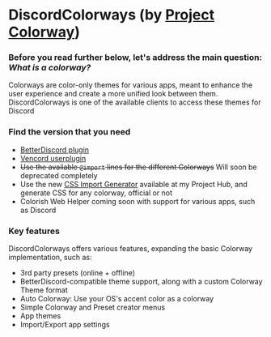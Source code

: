 # DiscordColorways (by [Project Colorway](https://github.com/ProjectColorway/ProjectColorway))

### Before you read further below, let's address the main question: *What is a colorway?*
Colorways are color-only themes for various apps, meant to enhance the user experience and create a more unified look between them. DiscordColorways is one of the available clients to access these themes for Discord

### Find the version that you need

* [BetterDiscord plugin](https://raw.githubusercontent.com/DaBluLite/DiscordColorways/master/DiscordColorways.plugin.js)
* [Vencord userplugin](https://github.com/DaBluLite/DiscordColorways-VencordUserplugin)
* ~~Use the available `@import` lines for the different Colorways~~ Will soon be deprecated completely
* Use the new [CSS Import Generator](https://dablulite.vercel.app/projectcolorway/generator) available at my Project Hub, and generate CSS for any colorway, official or not
* Colorish Web Helper coming soon with support for various apps, such as Discord

### Key features
DiscordColorways offers various features, expanding the basic Colorway implementation, such as:
* 3rd party presets (online + offline)
* BetterDiscord-compatible theme support, along with a custom Colorway Theme format
* Auto Colorway: Use your OS's accent color as a colorway
* Simple Colorway and Preset creator menus
* App themes
* Import/Export app settings